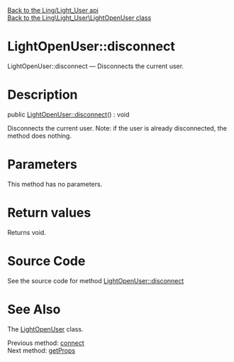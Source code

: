 [Back to the Ling/Light_User api](https://github.com/lingtalfi/Light_User/blob/master/doc/api/Ling/Light_User.md)<br>
[Back to the Ling\Light_User\LightOpenUser class](https://github.com/lingtalfi/Light_User/blob/master/doc/api/Ling/Light_User/LightOpenUser.md)


LightOpenUser::disconnect
================



LightOpenUser::disconnect — Disconnects the current user.




Description
================


public [LightOpenUser::disconnect](https://github.com/lingtalfi/Light_User/blob/master/doc/api/Ling/Light_User/LightOpenUser/disconnect.md)() : void




Disconnects the current user.
Note: if the user is already disconnected, the method does nothing.




Parameters
================

This method has no parameters.


Return values
================

Returns void.








Source Code
===========
See the source code for method [LightOpenUser::disconnect](https://github.com/lingtalfi/Light_User/blob/master/LightOpenUser.php#L135-L139)


See Also
================

The [LightOpenUser](https://github.com/lingtalfi/Light_User/blob/master/doc/api/Ling/Light_User/LightOpenUser.md) class.

Previous method: [connect](https://github.com/lingtalfi/Light_User/blob/master/doc/api/Ling/Light_User/LightOpenUser/connect.md)<br>Next method: [getProps](https://github.com/lingtalfi/Light_User/blob/master/doc/api/Ling/Light_User/LightOpenUser/getProps.md)<br>

